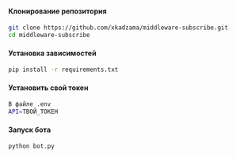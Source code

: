 
#### Клонирование репозитория
```bash
git clone https://github.com/xkadzama/middleware-subscribe.git
cd middleware-subscribe
```

#### Установка зависимостей
```bash
pip install -r requirements.txt
```

#### Установить свой токен
```bash
В файле .env
API=ТВОЙ_ТОКЕН
```

#### Запуск бота
```bash
python bot.py
```